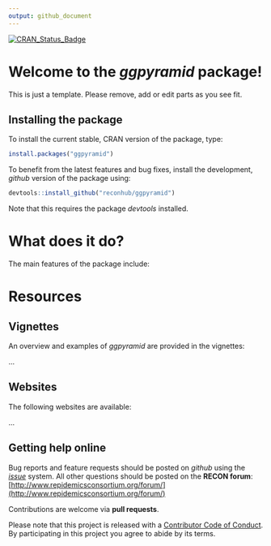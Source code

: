 ```yaml
---
output: github_document
---
```


[![CRAN_Status_Badge](http://www.r-pkg.org/badges/version/ggpyramid)](https://cran.r-project.org/package=ggpyramid)

# Welcome to the *ggpyramid* package!

This is just a template. Please remove, add or edit parts as you see fit.

## Installing the package

To install the current stable, CRAN version of the package, type:

```r
install.packages("ggpyramid")
```

To benefit from the latest features and bug fixes, install the development, *github* version of the package using:

```r
devtools::install_github("reconhub/ggpyramid")
```

Note that this requires the package *devtools* installed.


# What does it do?

The main features of the package include:



# Resources

## Vignettes

An overview and examples of *ggpyramid* are provided in the vignettes:

...

## Websites

The following websites are available:

...

## Getting help online

Bug reports and feature requests should be posted on *github* using the [*issue*](http://github.com/reconhub/ggpyramid/issues) system. All other questions should be posted on the **RECON forum**: <br>
[http://www.repidemicsconsortium.org/forum/](http://www.repidemicsconsortium.org/forum/)

Contributions are welcome via **pull requests**.

Please note that this project is released with a [Contributor Code of Conduct](CONDUCT.md). By participating in this project you agree to abide by its terms.

